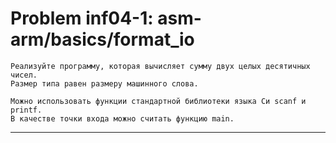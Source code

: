 **Problem inf04-1: asm-arm/basics/format_io**
===============================================

    Реализуйте программу, которая вычисляет сумму двух целых десятичных чисел. 
    Размер типа равен размеру машинного слова.

    Можно использовать функции стандартной библиотеки языка Си scanf и printf.
    В качестве точки входа можно считать функцию main.

***
